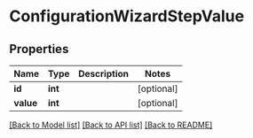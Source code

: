 # ConfigurationWizardStepValue

## Properties
Name | Type | Description | Notes
------------ | ------------- | ------------- | -------------
**id** | **int** |  | [optional] 
**value** | **int** |  | [optional] 

[[Back to Model list]](../README.md#documentation-for-models) [[Back to API list]](../README.md#documentation-for-api-endpoints) [[Back to README]](../README.md)


